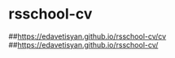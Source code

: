 # rsschool-cv


##https://edavetisyan.github.io/rsschool-cv/cv
##https://edavetisyan.github.io/rsschool-cv/
